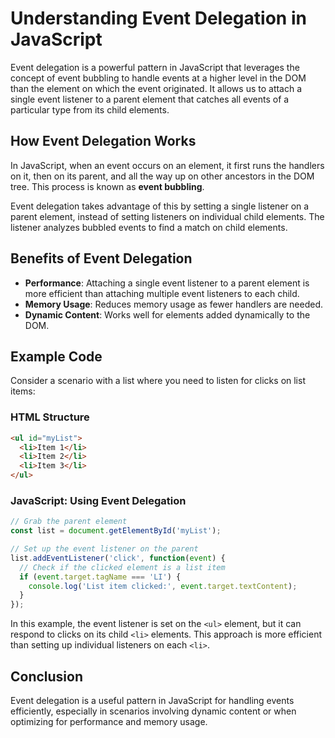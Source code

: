 
# Understanding Event Delegation in JavaScript

Event delegation is a powerful pattern in JavaScript that leverages the concept of event bubbling to handle events at a higher level in the DOM than the element on which the event originated. It allows us to attach a single event listener to a parent element that catches all events of a particular type from its child elements.

## How Event Delegation Works

In JavaScript, when an event occurs on an element, it first runs the handlers on it, then on its parent, and all the way up on other ancestors in the DOM tree. This process is known as **event bubbling**.

Event delegation takes advantage of this by setting a single listener on a parent element, instead of setting listeners on individual child elements. The listener analyzes bubbled events to find a match on child elements.

## Benefits of Event Delegation

- **Performance**: Attaching a single event listener to a parent element is more efficient than attaching multiple event listeners to each child.
- **Memory Usage**: Reduces memory usage as fewer handlers are needed.
- **Dynamic Content**: Works well for elements added dynamically to the DOM.

## Example Code

Consider a scenario with a list where you need to listen for clicks on list items:

### HTML Structure

```html
<ul id="myList">
  <li>Item 1</li>
  <li>Item 2</li>
  <li>Item 3</li>
</ul>
```

### JavaScript: Using Event Delegation

```javascript
// Grab the parent element
const list = document.getElementById('myList');

// Set up the event listener on the parent
list.addEventListener('click', function(event) {
  // Check if the clicked element is a list item
  if (event.target.tagName === 'LI') {
    console.log('List item clicked:', event.target.textContent);
  }
});
```

In this example, the event listener is set on the `<ul>` element, but it can respond to clicks on its child `<li>` elements. This approach is more efficient than setting up individual listeners on each `<li>`.

## Conclusion

Event delegation is a useful pattern in JavaScript for handling events efficiently, especially in scenarios involving dynamic content or when optimizing for performance and memory usage.
